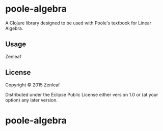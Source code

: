 # poole-algebra

A Clojure library designed to be used with Poole's textbook for Linear Algebra.

## Usage

Zenleaf

## License

Copyright © 2015 Zenleaf

Distributed under the Eclipse Public License either version 1.0 or (at
your option) any later version.
# poole-algebra
